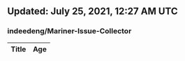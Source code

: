 ## Updated: July 25, 2021, 12:27 AM UTC


### indeedeng/Mariner-Issue-Collector
|**Title**|**Age**|
|:----|:----|